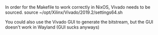 In order for the Makefile to work correctly in NixOS, Vivado needs to be sourced.
source ~/opt/Xilinx/Vivado/2019.2/settings64.sh 

You could also use the Vivado GUI to generate the bitstream, but the GUI doesn't work in Wayland (GUI sucks anyways)
